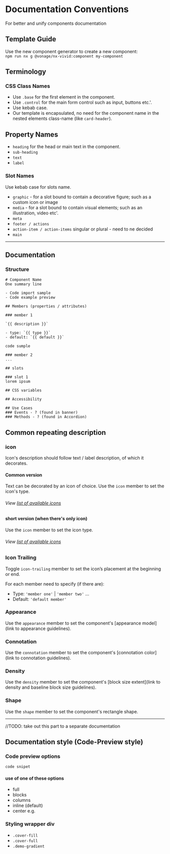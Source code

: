 # Documentation Conventions

For better and unify components documentation

## Template Guide

Use the new component generator to create a new component:  
`npm run nx g @vonage/nx-vivid:component my-component`

## Terminology 

### CSS Class Names

- Use `.base` for the first element in the component.
- Use `.control` for the main form control such as input, buttons etc.'.
- Use kebab case.
- Our template is encapsulated, no need for the component name in the nested elements class-name (like `card-header`).

## Property Names

- `heading` for the head or main text in the component.
- `sub-heading`
- `text`
- `label`

### Slot Names

Use kebab case for slots name.

- `graphic` - for a slot bound to contain a decorative figure; such as a custom icon or image
- `media` - for a slot bound to contain visual elements; such as an illustration, video etc'.
- `meta`
- `footer / actions`
- `action-item / action-items` singular or plural - need to ne decided
- `main`

<hr>

## Documentation

### Structure

```
# Component Name
One summary line

- Code import sample
- Code example preview 

## Members (properties / attributes)

### member 1

`{{ description }}`

- type: `{{ type }}`
- default: `{{ default }}`

code sumple

### member 2
...

## slots

### slot 1
lorem ipsum

## CSS variables

## Accessibility

## Use Cases
### Events - ? (found in banner)
### Methods - ? (found in Accordion)
```

## Common repeating description

### icon

Icon's description should follow text / label description, of which it decorates.

#### Common version

Text can be decorated by an icon of choice. Use the `icon` member to set the icon's type.

###### View [list of available icons](https://icons.vivid.vonage.com)

#### short version (when there's only icon)

Use the `icon` member to set the icon type.

###### View [list of available icons](https://icons.vivid.vonage.com)

### Icon Trailing

Toggle `icon-trailing` member to set the icon’s placement at the beginning or end.

For each member need to specify (if there are):

- Type: `'member one'` | `'member two'` ...
- Default: `'default member'`

### Appearance

Use the `appearance` member to set the component's [appearance model](link to appearance guidelines).

### Connotation

Use the `connotation` member to set the component's [connotation color](link to connotation guidelines).

### Density

Use the `density` member to set the component's [block size extent](link to density and baseline block size guidelines).

### Shape

Use the `shape` member to set the component's rectangle shape.

<hr>

//TODO: take out this part to a separate documentation 

## Documentation style (Code-Preview style)

### Code preview options

```html preview blocks
code snipet
```
#### use of one of these options

- full
- blocks
- columns
- inline (default)
- center
e.g.
### Styling wrapper div

- `.cover-fill`
- `.cover-full`
- `.demo-gradient`
